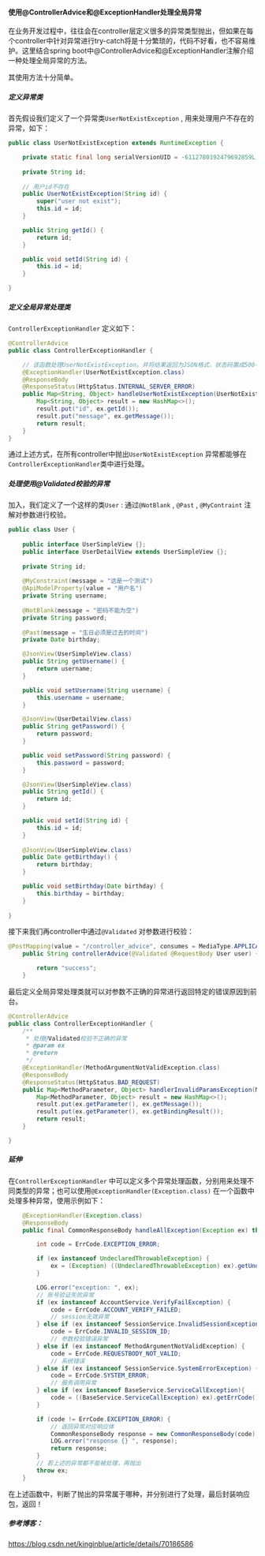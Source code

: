 #### 使用@ControllerAdvice和@ExceptionHandler处理全局异常

在业务开发过程中，往往会在controller层定义很多的异常类型抛出，但如果在每个controller中针对异常进行try-catch将是十分繁琐的，代码不好看，也不容易维护。这里结合spring boot中@ControllerAdvice和@ExceptionHandler注解介绍一种处理全局异常的方法。

其使用方法十分简单。



##### 定义异常类

首先假设我们定义了一个异常类`UserNotExistException` , 用来处理用户不存在的异常，如下：

```java
public class UserNotExistException extends RuntimeException {

	private static final long serialVersionUID = -6112780192479692859L;
	
	private String id;
	
    // 用户id不存在
	public UserNotExistException(String id) {
		super("user not exist");
		this.id = id;
	}

	public String getId() {
		return id;
	}

	public void setId(String id) {
		this.id = id;
	}

}
```



##### 定义全局异常处理类

`ControllerExceptionHandler` 定义如下：

```java
@ControllerAdvice
public class ControllerExceptionHandler {

    // 该函数处理UserNotExistException。并将结果返回为JSON格式，状态码置成500-服务器内部错误
	@ExceptionHandler(UserNotExistException.class)
	@ResponseBody
	@ResponseStatus(HttpStatus.INTERNAL_SERVER_ERROR)
	public Map<String, Object> handleUserNotExistException(UserNotExistException ex) {
		Map<String, Object> result = new HashMap<>();
		result.put("id", ex.getId());
		result.put("message", ex.getMessage());
		return result;
	}
}
```

通过上述方式，在所有controller中抛出`UserNotExistException` 异常都能够在`ControllerExceptionHandler`类中进行处理。



##### 处理使用@Validated校验的异常

加入，我们定义了一个这样的类`User` : 通过`@NotBlank` , `@Past` , `@MyContraint` 注解对参数进行校验。

```java
public class User {
	
	public interface UserSimpleView {};
	public interface UserDetailView extends UserSimpleView {};
	
	private String id;
	
	@MyConstraint(message = "这是一个测试")
	@ApiModelProperty(value = "用户名")
	private String username;
	
	@NotBlank(message = "密码不能为空")
	private String password;
	
	@Past(message = "生日必须是过去的时间")
	private Date birthday;

	@JsonView(UserSimpleView.class)
	public String getUsername() {
		return username;
	}

	public void setUsername(String username) {
		this.username = username;
	}

	@JsonView(UserDetailView.class)
	public String getPassword() {
		return password;
	}

	public void setPassword(String password) {
		this.password = password;
	}

	@JsonView(UserSimpleView.class)
	public String getId() {
		return id;
	}

	public void setId(String id) {
		this.id = id;
	}
	
	@JsonView(UserSimpleView.class)
	public Date getBirthday() {
		return birthday;
	}

	public void setBirthday(Date birthday) {
		this.birthday = birthday;
	}
	
}

```

接下来我们再controller中通过`@Validated` 对参数进行校验：

```java
@PostMapping(value = "/controller_advice", consumes = MediaType.APPLICATION_JSON_UTF8_VALUE)
	public String controllerAdvice(@Validated @RequestBody User user) {

		return "success";
	}
```

最后定义全局异常处理类就可以对参数不正确的异常进行返回特定的错误原因到前台。

```java
@ControllerAdvice
public class ControllerExceptionHandler {
	/**
	 * 处理@Validated校验不正确的异常
	 * @param ex
	 * @return
	 */
	@ExceptionHandler(MethodArgumentNotValidException.class)
	@ResponseBody
	@ResponseStatus(HttpStatus.BAD_REQUEST)
	public Map<MethodParameter, Object> handlerInvalidParamsException(MethodArgumentNotValidException ex) {
		Map<MethodParameter, Object> result = new HashMap<>();
		result.put(ex.getParameter(), ex.getMessage());
		result.put(ex.getParameter(), ex.getBindingResult());
		return result;
	}

}

```



##### 延伸

在`ControllerExceptionHandler` 中可以定义多个异常处理函数，分别用来处理不同类型的异常；也可以使用`@ExceptionHandler(Exception.class)` 在一个函数中处理多种异常，使用示例如下：

```java
	@ExceptionHandler(Exception.class)
    @ResponseBody
    public final CommonResponseBody handleAllException(Exception ex) throws Exception {

        int code = ErrCode.EXCEPTION_ERROR;

        if (ex instanceof UndeclaredThrowableException) {
            ex = (Exception) ((UndeclaredThrowableException) ex).getUndeclaredThrowable();
        }

        LOG.error("exception: ", ex);
        // 账号验证失败异常
        if (ex instanceof AccountService.VerifyFailException) {
            code = ErrCode.ACCOUNT_VERIFY_FAILED;
            // session无效异常
        } else if (ex instanceof SessionService.InvalidSessionException) {
            code = ErrCode.INVALID_SESSION_ID;
            // 参数校验错误异常
        } else if (ex instanceof MethodArgumentNotValidException) {
            code = ErrCode.REQUESTBODY_NOT_VALID;
            // 系统错误
        } else if (ex instanceof SessionService.SystemErrorException) {
            code = ErrCode.SYSTEM_ERROR;
            // 服务调用异常
        } else if (ex instanceof BaseService.ServiceCallException){
            code = ((BaseService.ServiceCallException) ex).getErrCode();
        }

        if (code != ErrCode.EXCEPTION_ERROR) {
            // 返回异常对应响应体
            CommonResponseBody response = new CommonResponseBody(code);
            LOG.error("response {} ", response);
            return response;
        }
        // 若上述的异常都不能被处理，再抛出
        throw ex;
    }
```

在上述函数中，判断了抛出的异常属于哪种，并分别进行了处理，最后封装响应包，返回！



##### 参考博客：

https://blog.csdn.net/kinginblue/article/details/70186586